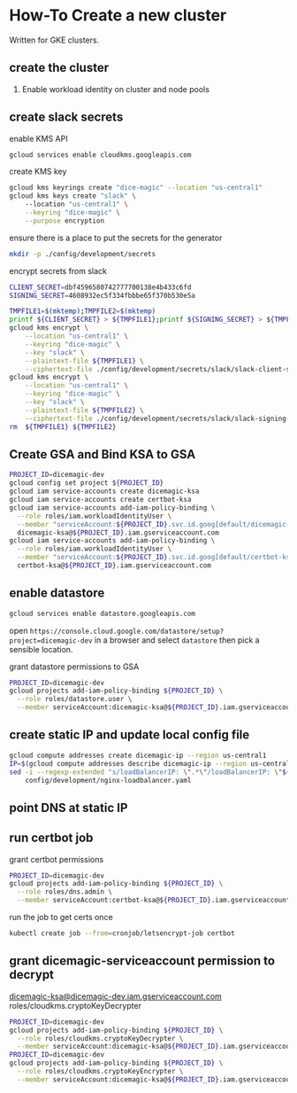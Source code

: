 # How-To Create a new cluster

Written for GKE clusters. 

## create the cluster

1) Enable workload identity on cluster and node pools


## create slack secrets

enable KMS API

```bash
gcloud services enable cloudkms.googleapis.com
```

create KMS key
```bash
gcloud kms keyrings create "dice-magic" --location "us-central1"
gcloud kms keys create "slack" \ 
    --location "us-central1" \
    --keyring "dice-magic" \
    --purpose encryption
```

ensure there is a place to put the secrets for the generator
```bash
mkdir -p ./config/development/secrets
```

encrypt secrets from slack
```bash
CLIENT_SECRET=dbf4596580742777700138e4b433c6fd
SIGNING_SECRET=4608932ec5f334fbbbe65f370b530e5a

TMPFILE1=$(mktemp);TMPFILE2=$(mktemp)
printf ${CLIENT_SECRET} > ${TMPFILE1};printf ${SIGNING_SECRET} > ${TMPFILE2}
gcloud kms encrypt \
    --location "us-central1" \
    --keyring "dice-magic" \
    --key "slack" \
    --plaintext-file ${TMPFILE1} \
    --ciphertext-file ./config/development/secrets/slack/slack-client-secret
gcloud kms encrypt \
    --location "us-central1" \
    --keyring "dice-magic" \
    --key "slack" \
    --plaintext-file ${TMPFILE2} \
    --ciphertext-file ./config/development/secrets/slack/slack-signing-secret
rm  ${TMPFILE1} ${TMPFILE2}
```

## Create GSA and Bind KSA to GSA

```bash
PROJECT_ID=dicemagic-dev
gcloud config set project ${PROJECT_ID}
gcloud iam service-accounts create dicemagic-ksa
gcloud iam service-accounts create certbot-ksa 
gcloud iam service-accounts add-iam-policy-binding \
  --role roles/iam.workloadIdentityUser \
  --member "serviceAccount:${PROJECT_ID}.svc.id.goog[default/dicemagic-serviceaccount]" \
  dicemagic-ksa@${PROJECT_ID}.iam.gserviceaccount.com
gcloud iam service-accounts add-iam-policy-binding \
  --role roles/iam.workloadIdentityUser \
  --member "serviceAccount:${PROJECT_ID}.svc.id.goog[default/certbot-ksa]" \
  certbot-ksa@${PROJECT_ID}.iam.gserviceaccount.com

```

## enable datastore

```bash
gcloud services enable datastore.googleapis.com
```
open `https://console.cloud.google.com/datastore/setup?project=dicemagic-dev` in a browser and select `datastore` then pick a sensible location.

grant datastore permissions to GSA
```bash
PROJECT_ID=dicemagic-dev
gcloud projects add-iam-policy-binding ${PROJECT_ID} \
  --role roles/datastore.user \
  --member serviceAccount:dicemagic-ksa@${PROJECT_ID}.iam.gserviceaccount.com
```

## create static IP and update local config file

```bash 
gcloud compute addresses create dicemagic-ip --region us-central1
IP=$(gcloud compute addresses describe dicemagic-ip --region us-central1 | awk '$1=="address:" {print $2}')
sed -i --regexp-extended "s/loadBalancerIP: \".*\"/loadBalancerIP: \"${IP}\"/g" \
    config/development/nginx-loadbalancer.yaml
```

## point DNS at static IP

## run certbot job

grant certbot permissions 

```bash
PROJECT_ID=dicemagic-dev
gcloud projects add-iam-policy-binding ${PROJECT_ID} \
  --role roles/dns.admin \
  --member serviceAccount:certbot-ksa@${PROJECT_ID}.iam.gserviceaccount.com
```
run the job to get certs once
```bash
kubectl create job --from=cronjob/letsencrypt-job certbot
```

## grant dicemagic-serviceaccount permission to decrypt
dicemagic-ksa@dicemagic-dev.iam.gserviceaccount.com
roles/cloudkms.cryptoKeyDecrypter

```bash
PROJECT_ID=dicemagic-dev
gcloud projects add-iam-policy-binding ${PROJECT_ID} \
  --role roles/cloudkms.cryptoKeyDecrypter \
  --member serviceAccount:dicemagic-ksa@${PROJECT_ID}.iam.gserviceaccount.com
PROJECT_ID=dicemagic-dev
gcloud projects add-iam-policy-binding ${PROJECT_ID} \
  --role roles/cloudkms.cryptoKeyEncrypter \
  --member serviceAccount:dicemagic-ksa@${PROJECT_ID}.iam.gserviceaccount.com
```